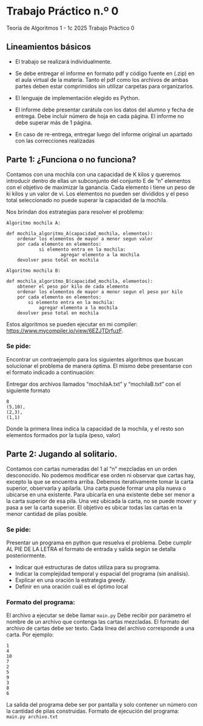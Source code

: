 Trabajo Práctico n.º 0
======================

Teoría de Algoritmos 1 - 1c 2025
Trabajo Práctico 0


## Lineamientos básicos

- El trabajo se realizará individualmente.

- Se debe entregar el informe en formato pdf y código fuente en (.zip) en el aula virtual de la materia. Tanto el pdf como los archivos de ambas partes deben estar comprimidos sin utilizar carpetas para organizarlos.

- El lenguaje de implementación elegido es Python.

- El informe debe presentar carátula con los datos del alumno y fecha de entrega. Debe incluir número de hoja en cada página. El informe no debe superar más de 1 página.

- En caso de re-entrega, entregar luego del informe original un apartado con las correcciones realizadas


## Parte 1: ¿Funciona o no funciona?

Contamos con una mochila con una capacidad de K kilos y queremos introducir dentro de ellas un subconjunto del conjunto E de “n” elementos con el objetivo de maximizar la ganancia. Cada elemento i tiene un peso de ki kilos y un valor de vi. Los elementos no pueden ser divididos y el peso total seleccionado no puede superar la capacidad de la mochila.

Nos brindan dos estrategias para resolver el problema:

`Algoritmo mochila A:`
```
def mochila_algoritmo_A(capacidad_mochila, elementos):
	ordenar los elementos de mayor a menor segun valor
	por cada elemento en elementos:
    		si elemento entra en la mochila:
        			agregar elemento a la mochila
	devolver peso total en mochila
```

`Algoritmo mochila B:`
```
def mochila_algoritmo_B(capacidad_mochila, elementos):
	obtener el peso por kilo de cada elemento
	ordenar los elementos de mayor a menor segun el peso por kilo
	por cada elemento en elementos:
    	si elemento entra en la mochila:
        	agregar elemento a la mochila
	devolver peso total en mochila
```

Estos algoritmos se pueden ejecutar en mi compiler: https://www.mycompiler.io/view/6EZJTDrfuzF.


### Se pide:

Encontrar un contraejemplo para los siguientes algoritmos que buscan solucionar el problema de manera óptima. El mismo debe presentarse con el formato indicado a continuación:

Entregar dos archivos llamados “mochilaA.txt” y “mochilaB.txt” con el siguiente formato

```
8
(5,10),
(2,3),
(1,1)
```

Donde la primera línea indica la capacidad de la mochila, y el resto son elementos formados por la tupla (peso, valor)



## Parte 2: Jugando al solitario.

Contamos con cartas numeradas del 1 al “n” mezcladas en un orden desconocido. No podemos modificar ese orden ni observar que cartas hay, excepto la que se encuentra arriba. Debemos iterativamente tomar la carta superior, observarla y apilarla. Una carta puede formar una pila nueva o ubicarse en una existente. Para ubicarla en una existente debe ser menor a la carta superior de esa pila. Una vez ubicada la carta, no se puede mover y pasa a ser la carta superior.
El objetivo es ubicar todas las cartas en la menor cantidad de pilas posible. 


### Se pide:

Presentar un programa en python que resuelva el problema. Debe cumplir AL PIE DE LA LETRA el formato de entrada y salida según se detalla posteriormente.
- Indicar qué estructuras de datos utiliza para su programa.
- Indicar la complejidad temporal y espacial del programa (sin análisis).
- Explicar en una oración la estrategia greedy.
- Definir en una oración cuál es el óptimo local


### Formato del programa:

El archivo a ejecutar se debe llamar `main.py`
Debe recibir por parámetro el nombre de un archivo que contenga las cartas mezcladas.
El formato del archivo de cartas debe ser texto. Cada línea del archivo corresponde a una carta. Por ejemplo:

```
1
4
10
7
2
5
9
3
8
6
```

La salida del programa debe ser por pantalla y solo contener un número con la cantidad de pilas construidas.
Formato de ejecución del programa: `main.py archivo.txt`

